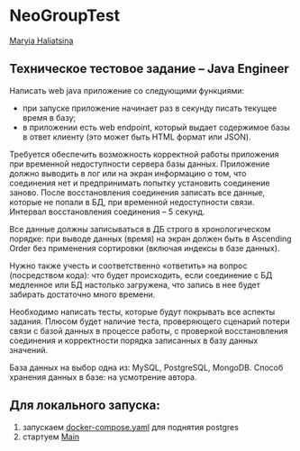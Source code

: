 # **NeoGroupTest**

[Maryia Haliatsina](https://t.me/vfhola)

## Техническое тестовое задание – Java Engineer

Написать web java приложение со следующими функциями:

* при запуске приложение начинает раз в секунду писать текущее время в базу;
* в приложении есть web endpoint, который выдает содержимое базы в ответ клиенту (это может быть HTML формат или JSON).

Требуется обеспечить возможность корректной работы приложения при временной недоступности сервера базы данных.
Приложение должно выводить в лог или на экран информацию о том, что соединения нет и предпринимать попытку установить соединение заново. После восстановления соединения записать все данные, которые не попали в БД, при временной недоступности связи. Интервал восстановления соединения – 5 секунд.

Все данные должны записываться в ДБ строго в хронологическом порядке: при выводе данных (время) на экран должен быть в Ascending Order без применения сортировки (включая индексы в базе данных).

Нужно также учесть и соответственно «ответить» на вопрос (посредством кода): что будет происходить, если соединение с БД медленное или БД настолько загружена, что запись в нее будет забирать достаточно много времени.

Необходимо написать тесты, которые будут покрывать все аспекты задания. Плюсом будет наличие теста, проверяющего сценарий потери связи с базой данных в процессе работы, с проверкой восстановления соединения и корректности порядка
записанных в базу данных значений.

База данных на выбор одна из: MySQL, PostgreSQL, MongoDB. 
Способ хранения данных в базе: на усмотрение автора.


## Для локального запуска:

1. запускаем [docker-compose.yaml](docker-compose.yaml) для поднятия postgres
2. стартуем [Main](src/main/java/org/example/Main.java)
 